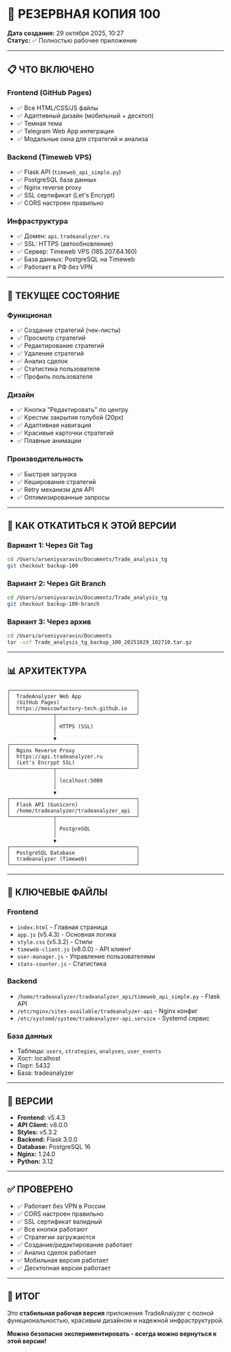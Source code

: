 # 💾 РЕЗЕРВНАЯ КОПИЯ 100

**Дата создания:** 29 октября 2025, 10:27  
**Статус:** ✅ Полностью рабочее приложение

---

## 📋 ЧТО ВКЛЮЧЕНО

### **Frontend (GitHub Pages)**
- ✅ Все HTML/CSS/JS файлы
- ✅ Адаптивный дизайн (мобильный + десктоп)
- ✅ Темная тема
- ✅ Telegram Web App интеграция
- ✅ Модальные окна для стратегий и анализа

### **Backend (Timeweb VPS)**
- ✅ Flask API (`timeweb_api_simple.py`)
- ✅ PostgreSQL база данных
- ✅ Nginx reverse proxy
- ✅ SSL сертификат (Let's Encrypt)
- ✅ CORS настроен правильно

### **Инфраструктура**
- ✅ Домен: `api.tradeanalyzer.ru`
- ✅ SSL: HTTPS (автообновление)
- ✅ Сервер: Timeweb VPS (185.207.64.160)
- ✅ База данных: PostgreSQL на Timeweb
- ✅ Работает в РФ без VPN

---

## 🎯 ТЕКУЩЕЕ СОСТОЯНИЕ

### **Функционал**
- ✅ Создание стратегий (чек-листы)
- ✅ Просмотр стратегий
- ✅ Редактирование стратегий
- ✅ Удаление стратегий
- ✅ Анализ сделок
- ✅ Статистика пользователя
- ✅ Профиль пользователя

### **Дизайн**
- ✅ Кнопка "Редактировать" по центру
- ✅ Крестик закрытия голубой (20px)
- ✅ Адаптивная навигация
- ✅ Красивые карточки стратегий
- ✅ Плавные анимации

### **Производительность**
- ✅ Быстрая загрузка
- ✅ Кеширование стратегий
- ✅ Retry механизм для API
- ✅ Оптимизированные запросы

---

## 🔄 КАК ОТКАТИТЬСЯ К ЭТОЙ ВЕРСИИ

### **Вариант 1: Через Git Tag**
```bash
cd /Users/arseniyvaravin/Documents/Trade_analysis_tg
git checkout backup-100
```

### **Вариант 2: Через Git Branch**
```bash
cd /Users/arseniyvaravin/Documents/Trade_analysis_tg
git checkout backup-100-branch
```

### **Вариант 3: Через архив**
```bash
cd /Users/arseniyvaravin/Documents
tar -xzf Trade_analysis_tg_backup_100_20251029_102710.tar.gz
```

---

## 📊 АРХИТЕКТУРА

```
┌─────────────────────────────────────────┐
│  TradeAnalyzer Web App                  │
│  (GitHub Pages)                         │
│  https://moscowfactory-tech.github.io   │
└──────────────┬──────────────────────────┘
               │
               │ HTTPS (SSL)
               │
               ▼
┌─────────────────────────────────────────┐
│  Nginx Reverse Proxy                    │
│  https://api.tradeanalyzer.ru           │
│  (Let's Encrypt SSL)                    │
└──────────────┬──────────────────────────┘
               │
               │ localhost:5000
               │
               ▼
┌─────────────────────────────────────────┐
│  Flask API (Gunicorn)                   │
│  /home/tradeanalyzer/tradeanalyzer_api  │
└──────────────┬──────────────────────────┘
               │
               │ PostgreSQL
               │
               ▼
┌─────────────────────────────────────────┐
│  PostgreSQL Database                    │
│  tradeanalyzer (Timeweb)                │
└─────────────────────────────────────────┘
```

---

## 🔑 КЛЮЧЕВЫЕ ФАЙЛЫ

### **Frontend**
- `index.html` - Главная страница
- `app.js` (v5.4.3) - Основная логика
- `style.css` (v5.3.2) - Стили
- `timeweb-client.js` (v8.0.0) - API клиент
- `user-manager.js` - Управление пользователями
- `stats-counter.js` - Статистика

### **Backend**
- `/home/tradeanalyzer/tradeanalyzer_api/timeweb_api_simple.py` - Flask API
- `/etc/nginx/sites-available/tradeanalyzer-api` - Nginx конфиг
- `/etc/systemd/system/tradeanalyzer-api.service` - Systemd сервис

### **База данных**
- Таблицы: `users`, `strategies`, `analyses`, `user_events`
- Хост: localhost
- Порт: 5432
- База: tradeanalyzer

---

## 📝 ВЕРСИИ

- **Frontend:** v5.4.3
- **API Client:** v8.0.0
- **Styles:** v5.3.2
- **Backend:** Flask 3.0.0
- **Database:** PostgreSQL 16
- **Nginx:** 1.24.0
- **Python:** 3.12

---

## ✅ ПРОВЕРЕНО

- ✅ Работает без VPN в России
- ✅ CORS настроен правильно
- ✅ SSL сертификат валидный
- ✅ Все кнопки работают
- ✅ Стратегии загружаются
- ✅ Создание/редактирование работает
- ✅ Анализ сделок работает
- ✅ Мобильная версия работает
- ✅ Десктопная версия работает

---

## 🎉 ИТОГ

Это **стабильная рабочая версия** приложения TradeAnalyzer с полной функциональностью, красивым дизайном и надежной инфраструктурой.

**Можно безопасно экспериментировать - всегда можно вернуться к этой версии!**

